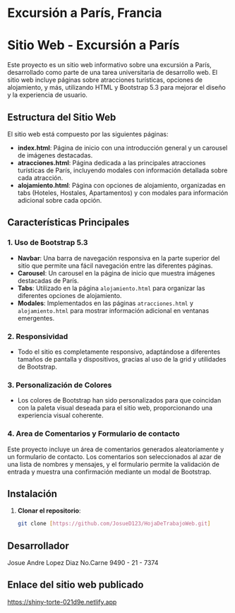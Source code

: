 # Excursión a París, Francia

# Sitio Web - Excursión a París

Este proyecto es un sitio web informativo sobre una excursión a París, desarrollado como parte de una tarea universitaria de desarrollo web. El sitio web incluye páginas sobre atracciones turísticas, opciones de alojamiento, y más, utilizando HTML y Bootstrap 5.3 para mejorar el diseño y la experiencia de usuario.

## Estructura del Sitio Web

El sitio web está compuesto por las siguientes páginas:

- **index.html**: Página de inicio con una introducción general y un carousel de imágenes destacadas.
- **atracciones.html**: Página dedicada a las principales atracciones turísticas de París, incluyendo modales con información detallada sobre cada atracción.
- **alojamiento.html**: Página con opciones de alojamiento, organizadas en tabs (Hoteles, Hostales, Apartamentos) y con modales para información adicional sobre cada opción.

## Características Principales

### 1. **Uso de Bootstrap 5.3**
   - **Navbar**: Una barra de navegación responsiva en la parte superior del sitio que permite una fácil navegación entre las diferentes páginas.
   - **Carousel**: Un carousel en la página de inicio que muestra imágenes destacadas de París.
   - **Tabs**: Utilizado en la página `alojamiento.html` para organizar las diferentes opciones de alojamiento.
   - **Modales**: Implementados en las páginas `atracciones.html` y `alojamiento.html` para mostrar información adicional en ventanas emergentes.
   
### 2. **Responsividad**
   - Todo el sitio es completamente responsivo, adaptándose a diferentes tamaños de pantalla y dispositivos, gracias al uso de la grid y utilidades de Bootstrap.

### 3. **Personalización de Colores**
   - Los colores de Bootstrap han sido personalizados para que coincidan con la paleta visual deseada para el sitio web, proporcionando una experiencia visual coherente.

### 4. **Area de Comentarios y Formulario de contacto**
Este proyecto incluye un área de comentarios generados aleatoriamente y un formulario de contacto. Los comentarios son seleccionados al azar de una lista de nombres y mensajes, y el formulario permite la validación de entrada y muestra una confirmación mediante un modal de Bootstrap.

## Instalación

1. **Clonar el repositorio**:
   ```bash
   git clone [https://github.com/JosueD123/HojaDeTrabajoWeb.git]
   
## Desarrollador

Josue Andre Lopez Diaz No.Carne 9490 - 21 - 7374

## Enlace del sitio web publicado

https://shiny-torte-021d9e.netlify.app
